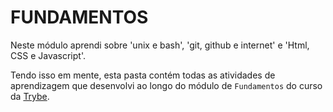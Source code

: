 # FUNDAMENTOS

Neste módulo aprendi sobre 'unix e bash', 'git, github e internet' e 'Html, CSS e Javascript'. 

Tendo isso em mente, esta pasta contém todas as atividades de aprendizagem que desenvolvi ao longo do módulo de `Fundamentos` do curso da [Trybe](https://www.betrybe.com/).